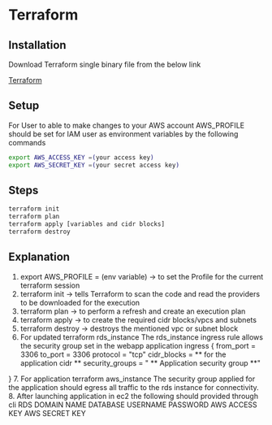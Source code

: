 # Terraform

## Installation

Download Terraform single binary file from the below link

[Terraform](https://www.terraform.io/)

## Setup

For User to able to make changes to your AWS account AWS_PROFILE should be set for IAM user as environment variables by the following commands

```bash
export AWS_ACCESS_KEY =(your access key)
export AWS_SECRET_KEY =(your secret access key)
```

## Steps

```bash
terraform init
terraform plan
terraform apply [variables and cidr blocks]
terraform destroy
```

## Explanation

1. export AWS_PROFILE = (env variable) -> to set the Profile for the current terraform session
2. terraform init -> tells Terraform to scan the code and read the providers to be downloaded for the execution
3. terraform plan -> to perform a refresh and create an execution plan
4. terraform apply -> to create the required cidr blocks/vpcs and subnets
5. terraform destroy -> destroys the mentioned vpc or subnet block
6. For updated terraform rds_instance 
        The rds_instance ingress rule allows the security group set in the webapp application
        ingress {
    from_port   = 3306
    to_port     = 3306
    protocol    = "tcp"
    cidr_blocks = ** for the application cidr **
    security_groups = " ** Application security group **"  
    
  }
 7. For application terraform aws_instance
        The security group applied for the application should egress all traffic to the rds instance for connectivity.
  8. After launching application in ec2 the following should provided through cli
        RDS DOMAIN NAME
        DATABASE USERNAME
        PASSWORD
        AWS ACCESS KEY
        AWS SECRET KEY       

